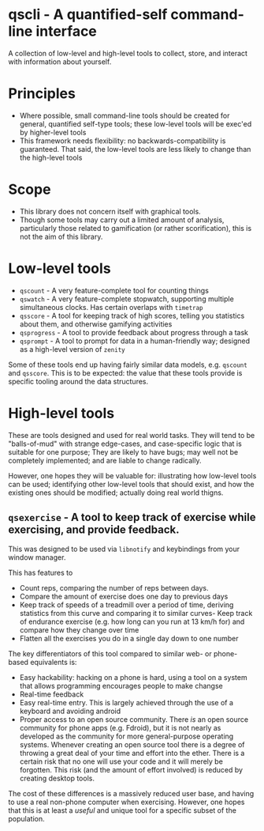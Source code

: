 # qscli - A quantified-self command-line interface

A collection of low-level and high-level tools to collect, store, and interact with information about yourself.

# Principles

- Where possible, small command-line tools should be created for general, quantified self-type tools; these low-level tools will be exec'ed by higher-level tools
- This framework needs flexibility: no backwards-compatibility is guaranteed. That said, the low-level tools are less likely to change than the high-level tools

# Scope

- This library does not concern itself with graphical tools.
- Though some tools may carry out a limited amount of analysis, particularly those related to gamification (or rather scorification), this is not the aim of this library.

# Low-level tools

- `qscount` - A very feature-complete tool for counting things
- `qswatch` - A very feature-complete stopwatch, supporting multiple simultaneous clocks. Has certain overlaps with `timetrap`
- `qsscore` - A tool for keeping track of high scores, telling you statistics about them, and otherwise gamifying activities
- `qsprogress` - A tool to provide feedback about progress through a task
- `qsprompt` - A tool to prompt for data in a human-friendly way; designed as a high-level version of `zenity`

Some of these tools end up having fairly similar data models, e.g. `qscount` and `qsscore`. This is to be expected: the value that these tools provide is specific tooling around the data structures.

# High-level tools

These are tools designed and used for real world tasks. They will tend to be "balls-of-mud" with strange edge-cases, and case-specific logic that is suitable for one purpose; They are likely to have bugs; may well not be completely implemented; and are liable to change radically.

However, one hopes they will be valuable for: illustrating how low-level tools can be used; identifying other low-level tools that should exist, and how the existing ones should be modified; actually doing real world thigns.

##  `qsexercise` - A tool to keep track of exercise while exercising, and provide feedback.

This was designed to be used via `libnotify` and keybindings from your window manager.

This has features to
- Count reps, comparing the number of reps between days.
- Compare the amount of exercise does one day to previous days
- Keep track of speeds of a treadmill over a period of time, deriving statistics from this curve and comparing it to similar curves- Keep track of endurance exercise (e.g. how long can you run at 13 km/h for) and compare how they change over time
- Flatten all the exercises you do in a single day down to one number

The key differentiators of this tool compared to similar web- or phone-based equivalents is:

- Easy hackability: hacking on a phone is hard, using a tool on a system that allows programming encourages people to make changse
- Real-time feedback
- Easy real-time entry. This is largely achieved through the use of a keyboard and avoiding android
- Proper access to an open source community. There *is* an open source community for phone apps (e.g. Fdroid), but it is not nearly as developed as the community for more general-purpose operating systems. Whenever creating an open source tool there is a degree of throwing a great deal of your time and effort into the ether. There is a certain risk that no one will use your code and it will merely be forgotten. This risk (and the amount of effort involved) is reduced by creating desktop tools.

The cost of these differences is a massively reduced user base, and having to use a real non-phone computer when exercising.  However,  one hopes that this is at least a *useful* and unique tool for a specific subset of the population.
